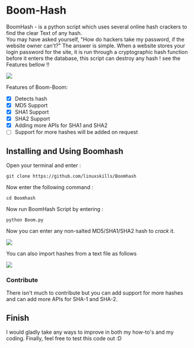 # Boom-Hash
BoomHash - is a python script which uses several online hash crackers to find the clear Text of any hash.<br>
You may have asked yourself, "How do hackers take my password, if the website owner can't?" The answer is simple. When a website stores your login password for the site, it is run through a cryptographic hash function before it enters the database, 
this script can destroy any hash ! see the Features bellow !!

<img src='https://i.imgur.com/yt9EoiO.png' /><br>

Features of Boom-Boom:
- [x] Detects hash
- [x] MD5 Support
- [x] SHA1 Support
- [x] SHA2 Support
- [x] Adding more APIs for SHA1 and SHA2
- [ ] Support for more hashes will be added on request

## Installing and Using Boomhash
Open your terminal and enter :
```
git clone https://github.com/linuxskills/Boomhash
```
Now enter the following command :
```
cd Boomhash
```
Now run BoomHash Script by entering :
```
python Boom.py
```
Now you can enter any non-salted MD5/SHA1/SHA2 hash to *crack* it.

<img src='https://i.imgur.com/vsYPnbp.png' />

You can also import hashes from a text file as follows

<img src='https://i.imgur.com/HBHw1iz.png' />

### Contribute
There isn't much to contribute but you can add support for more hashes and can add more APIs for SHA-1 and SHA-2.
## Finish
I would gladly take any ways to improve in both my how-to's and my coding. Finally, feel free to test this code out :D
